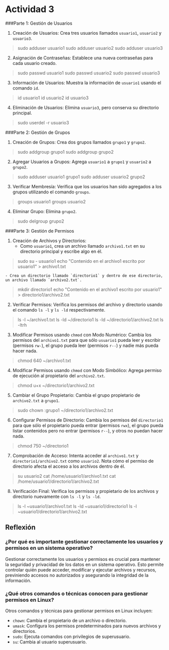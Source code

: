 # Actividad 3

###Parte 1: Gestión de Usuarios
1. Creación de Usuarios: Crea tres usuarios llamados `usuario1`, `usuario2` y `usuario3`.
>sudo adduser usuario1
>sudo adduser usuario2
>sudo adduser usuario3

2. Asignación de Contraseñas: Establece una nueva contraseñas para cada usuario creado.
>sudo passwd usuario1
sudo passwd usuario2
sudo passwd usuario3

3. Información de Usuarios: Muestra la información de `usuario1` usando el comando `id`.
>id usuario1
id usuario2
id usuario3

4. Eliminación de Usuarios: Elimina `usuario3`, pero conserva su directorio principal.
>sudo userdel -r usuario3

###Parte 2: Gestión de Grupos

1. Creación de Grupos: Crea dos grupos llamados `grupo1` y `grupo2`.
>sudo addgroup grupo1
sudo addgroup grupo2

2. Agregar Usuarios a Grupos: Agrega `usuario1` a `grupo1` y `usuario2` a `grupo2`.
>sudo adduser usuario1 grupo1
sudo adduser usuario2 grupo2

3. Verificar Membresía: Verifica que los usuarios han sido agregados a los grupos utilizando el comando `groups`.
>groups usuario1
groups usuario2

4. Eliminar Grupo: Elimina `grupo2`.
>sudo delgroup grupo2


###Parte 3: Gestión de Permisos

1. Creación de Archivos y Directorios:
	- Como `usuario1`, crea un archivo llamado `archivo1.txt` en su directorio principal y escribe algo en él.
>sudo su - usuario1 
echo "Contenido en el archivo1 escrito por usuario1" > archivo1.txt

	- Crea un directorio llamado `directorio1` y dentro de ese directorio, un archivo llamado `archivo2.txt`.
>mkdir directorio1
echo "Contenido en el archivo1 escrito por usuario1" > directorio1/archivo2.txt

2. Verificar Permisos: Verifica los permisos del archivo y directorio usando el comando `ls -l` y `ls -ld` respectivamente.
>ls -l ~/archivo1.txt
ls -ld ~/directorio1
ls -ld ~/directorio1/archivo2.txt
ls -ltrh

3. Modificar Permisos usando `chmod` con Modo Numérico: Cambia los permisos del `archivo1.txt` para que sólo `usuario1` pueda leer y escribir (permisos `rw-`), el grupo pueda leer (permisos `r--`) y nadie más pueda hacer nada.
>chmod 640 ~/archivo1.txt

4. Modificar Permisos usando `chmod` con Modo Simbólico: Agrega permiso de ejecución al propietario del `archivo2.txt`.
>chmod u+x ~/directorio1/archivo2.txt

5. Cambiar el Grupo Propietario: Cambia el grupo propietario de `archivo2.txt` a `grupo1`.
>sudo chown :grupo1 ~/directorio1/archivo2.txt

6. Configurar Permisos de Directorio: Cambia los permisos del `directorio1` para que sólo el propietario pueda entrar (permisos `rwx`), el grupo pueda listar contenidos pero no entrar (permisos `r--`), y otros no puedan hacer nada.
>chmod 750 ~/directorio1

7. Comprobación de Acceso: Intenta acceder al `archivo1.txt` y `directorio1/archivo2.txt` como `usuario2`. Nota cómo el permiso de directorio afecta el acceso a los archivos dentro de él.
>su usuario2
cat /home/usuario1/archivo1.txt
cat /home/usuario1/directorio1/archivo2.txt

8. Verificación Final: Verifica los permisos y propietario de los archivos y directorio nuevamente con `ls -l` y `ls -ld`.
>ls -l ~usuario1/archivo1.txt
ls -ld ~usuario1/directorio1
ls -l ~usuario1/directorio1/archivo2.txt


## Reflexión

### ¿Por qué es importante gestionar correctamente los usuarios y permisos en un sistema operativo?

Gestionar correctamente los usuarios y permisos es crucial para mantener la seguridad y privacidad de los datos en un sistema operativo. Esto permite controlar quién puede acceder, modificar y ejecutar archivos y recursos, previniendo accesos no autorizados y asegurando la integridad de la información.

### ¿Qué otros comandos o técnicas conocen para gestionar permisos en Linux?

Otros comandos y técnicas para gestionar permisos en Linux incluyen:
- `chown`: Cambia el propietario de un archivo o directorio.
- `umask`: Configura los permisos predeterminados para nuevos archivos y directorios.
- `sudo`: Ejecuta comandos con privilegios de superusuario.
- `su`: Cambia al usuario superusuario.
